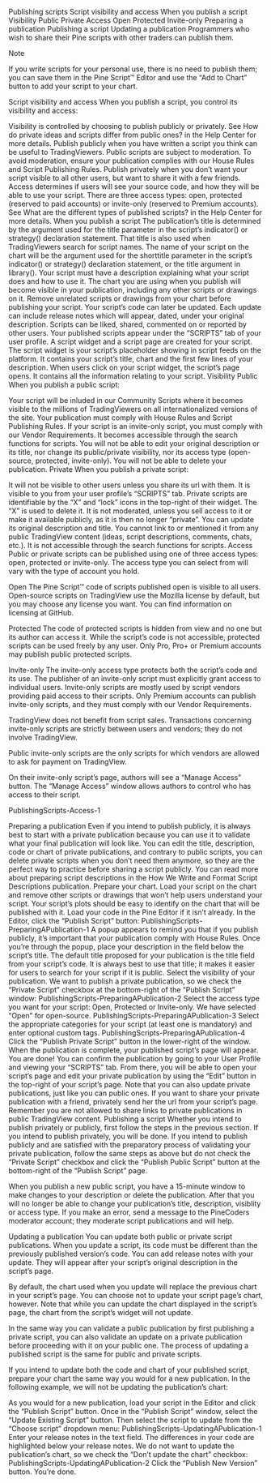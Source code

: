 Publishing scripts
Script visibility and access
When you publish a script
Visibility
Public
Private
Access
Open
Protected
Invite-only
Preparing a publication
Publishing a script
Updating a publication
Programmers who wish to share their Pine scripts with other traders can publish them.

Note

If you write scripts for your personal use, there is no need to publish them; you can save them in the Pine Script™ Editor and use the “Add to Chart” button to add your script to your chart.

Script visibility and access
When you publish a script, you control its visibility and access:

Visibility is controlled by choosing to publish publicly or privately. See How do private ideas and scripts differ from public ones? in the Help Center for more details. Publish publicly when you have written a script you think can be useful to TradingViewers. Public scripts are subject to moderation. To avoid moderation, ensure your publication complies with our House Rules and Script Publishing Rules. Publish privately when you don’t want your script visible to all other users, but want to share it with a few friends.
Access determines if users will see your source code, and how they will be able to use your script. There are three access types: open, protected (reserved to paid accounts) or invite-only (reserved to Premium accounts). See What are the different types of published scripts? in the Help Center for more details.
When you publish a script
The publication’s title is determined by the argument used for the title parameter in the script’s indicator() or strategy() declaration statement. That title is also used when TradingViewers search for script names.
The name of your script on the chart will be the argument used for the shorttitle parameter in the script’s indicator() or strategy() declaration statement, or the title argument in library().
Your script must have a description explaining what your script does and how to use it.
The chart you are using when you publish will become visible in your publication, including any other scripts or drawings on it. Remove unrelated scripts or drawings from your chart before publishing your script.
Your script’s code can later be updated. Each update can include release notes which will appear, dated, under your original description.
Scripts can be liked, shared, commented on or reported by other users.
Your published scripts appear under the “SCRIPTS” tab of your user profile.
A script widget and a script page are created for your script. The script widget is your script’s placeholder showing in script feeds on the platform. It contains your script’s title, chart and the first few lines of your description. When users click on your script widget, the script’s page opens. It contains all the information relating to your script.
Visibility
Public
When you publish a public script:

Your script will be inluded in our Community Scripts where it becomes visible to the millions of TradingViewers on all internationalized versions of the site.
Your publication must comply with House Rules and Script Publishing Rules.
If your script is an invite-only script, you must comply with our Vendor Requirements.
It becomes accessible through the search functions for scripts.
You will not be able to edit your original description or its title, nor change its public/private visibility, nor its access type (open-source, protected, invite-only).
You will not be able to delete your publication.
Private
When you publish a private script:

It will not be visible to other users unless you share its url with them.
It is visible to you from your user profile’s “SCRIPTS” tab.
Private scripts are identifiable by the “X” and “lock” icons in the top-right of their widget. The “X” is used to delete it.
It is not moderated, unless you sell access to it or make it available publicly, as it is then no longer “private”.
You can update its original description and title.
You cannot link to or mentioned it from any public TradingView content (ideas, script descriptions, comments, chats, etc.).
It is not accessible through the search functions for scripts.
Access
Public or private scripts can be published using one of three access types: open, protected or invite-only. The access type you can select from will vary with the type of account you hold.

Open
The Pine Script™ code of scripts published open is visible to all users. Open-source scripts on TradingView use the Mozilla license by default, but you may choose any license you want. You can find information on licensing at GitHub.

Protected
The code of protected scripts is hidden from view and no one but its author can access it. While the script’s code is not accessible, protected scripts can be used freely by any user. Only Pro, Pro+ or Premium accounts may publish public protected scripts.

Invite-only
The invite-only access type protects both the script’s code and its use. The publisher of an invite-only script must explicitly grant access to individual users. Invite-only scripts are mostly used by script vendors providing paid access to their scripts. Only Premium accounts can publish invite-only scripts, and they must comply with our Vendor Requirements.

TradingView does not benefit from script sales. Transactions concerning invite-only scripts are strictly between users and vendors; they do not involve TradingView.

Public invite-only scripts are the only scripts for which vendors are allowed to ask for payment on TradingView.

On their invite-only script’s page, authors will see a “Manage Access” button. The “Manage Access” window allows authors to control who has access to their script.

PublishingScripts-Access-1

Preparing a publication
Even if you intend to publish publicly, it is always best to start with a private publication because you can use it to validate what your final publication will look like. You can edit the title, description, code or chart of private publications, and contrary to public scripts, you can delete private scripts when you don’t need them anymore, so they are the perfect way to practice before sharing a script publicly. You can read more about preparing script descriptions in the How We Write and Format Script Descriptions publication.
Prepare your chart. Load your script on the chart and remove other scripts or drawings that won’t help users understand your script. Your script’s plots should be easy to identify on the chart that will be published with it.
Load your code in the Pine Editor if it isn’t already. In the Editor, click the “Publish Script” button: PublishingScripts-PreparingAPublication-1
A popup appears to remind you that if you publish publicly, it’s important that your publication comply with House Rules. Once you’re through the popup, place your description in the field below the script’s title. The default title proposed for your publication is the title field from your script’s code. It is always best to use that title; it makes it easier for users to search for your script if it is public. Select the visibility of your publication. We want to publish a private publication, so we check the “Private Script” checkbox at the bottom-right of the “Publish Script” window: PublishingScripts-PreparingAPublication-2
Select the access type you want for your script: Open, Protected or Invite-only. We have selected “Open” for open-source. PublishingScripts-PreparingAPublication-3
Select the appropriate categories for your script (at least one is mandatory) and enter optional custom tags. PublishingScripts-PreparingAPublication-4
Click the “Publish Private Script” button in the lower-right of the window. When the publication is complete, your published script’s page will appear. You are done! You can confirm the publication by going to your User Profile and viewing your “SCRIPTS” tab. From there, you will be able to open your script’s page and edit your private publication by using the “Edit” button in the top-right of your script’s page. Note that you can also update private publications, just like you can public ones. If you want to share your private publication with a friend, privately send her the url from your script’s page. Remember you are not allowed to share links to private publications in public TradingView content.
Publishing a script
Whether you intend to publish privately or publicly, first follow the steps in the previous section. If you intend to publish privately, you will be done. If you intend to publish publicly and are satisfied with the preparatory process of validating your private publication, follow the same steps as above but do not check the “Private Script” checkbox and click the “Publish Public Script” button at the bottom-right of the “Publish Script” page.

When you publish a new public script, you have a 15-minute window to make changes to your description or delete the publication. After that you will no longer be able to change your publication’s title, description, visiblity or access type. If you make an error, send a message to the PineCoders moderator account; they moderate script publications and will help.

Updating a publication
You can update both public or private script publications. When you update a script, its code must be different than the previously published version’s code. You can add release notes with your update. They will appear after your script’s original description in the script’s page.

By default, the chart used when you update will replace the previous chart in your script’s page. You can choose not to update your script page’s chart, however. Note that while you can update the chart displayed in the script’s page, the chart from the script’s widget will not update.

In the same way you can validate a public publication by first publishing a private script, you can also validate an update on a private publication before proceeding with it on your public one. The process of updating a published script is the same for public and private scripts.

If you intend to update both the code and chart of your published script, prepare your chart the same way you would for a new publication. In the following example, we will not be updating the publication’s chart:

As you would for a new publication, load your script in the Editor and click the “Publish Script” button.
Once in the “Publish Script” window, select the “Update Existing Script” button. Then select the script to update from the “Choose script” dropdown menu: PublishingScripts-UpdatingAPublication-1
Enter your release notes in the text field. The differences in your code are highlighted below your release notes.
We do not want to update the publication’s chart, so we check the “Don’t update the chart” checkbox: PublishingScripts-UpdatingAPublication-2
Click the “Publish New Version” button. You’re done.